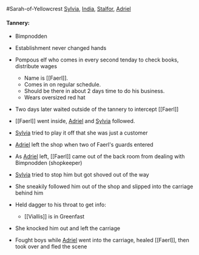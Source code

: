 #Sarah-of-Yellowcrest
[Sylvia](PCs/Past/Sylvia.md), [India](PCs/Current/India.md), [Stalfor](PCs/Current/Stalfor.md), [Adriel](PCs/Current/Adriel.md)
#### Tannery:
- Bimpnodden
- Establishment never changed hands
- Pompous elf who comes in every second tenday to check books, distribute wages
	- Name is [[Faerl]].
	- Comes in on regular schedule.
	- Should be there in about 2 days time to do his business.
	- Wears oversized red hat

- Two days later waited outside of the tannery to intercept [[Faerl]]
- [[Faerl]] went inside, [Adriel](PCs/Current/Adriel.md) and [Sylvia](PCs/Past/Sylvia.md) followed.
- [Sylvia](PCs/Past/Sylvia.md) tried to play it off that she was just a customer
- [Adriel](PCs/Current/Adriel.md) left the shop when two of Faerl's guards entered
- As [Adriel](PCs/Current/Adriel.md) left, [[Faerl]] came out of the back room from dealing with Bimpnodden (shopkeeper)
- [Sylvia](PCs/Past/Sylvia.md) tried to stop him but got shoved out of the way
- She sneakily followed him out of the shop and slipped into the carriage behind him
- Held dagger to his throat to get info:
	- [[Viallis]] is in Greenfast
- She knocked him out and left the carriage
- Fought boys while [Adriel](PCs/Current/Adriel.md) went into the carriage, healed [[Faerl]], then took over and fled the scene